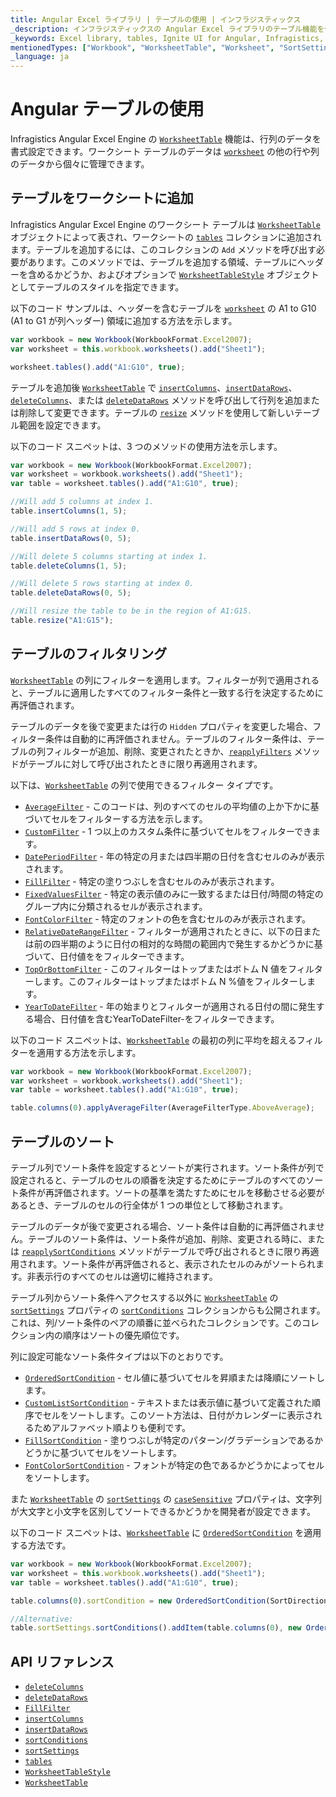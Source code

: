 ```yaml
---
title: Angular Excel ライブラリ | テーブルの使用 | インフラジスティックス
_description: インフラジスティックスの Angular Excel ライブラリのテーブル機能を使用して、行と列のデータを書式設定します。詳細については、Ignite UI for Angular Excel のチュートリアルを参照してください。
_keywords: Excel library, tables, Ignite UI for Angular, Infragistics, Excel ライブラリ, テーブル, インフラジスティックス
mentionedTypes: ["Workbook", "WorksheetTable", "Worksheet", "SortSettings"]
_language: ja
---
```


# Angular テーブルの使用

Infragistics Angular Excel Engine の [`WorksheetTable`]({environment:dvApiBaseUrl}/products/ignite-ui-angular/api/docs/typescript/latest/classes/igniteui_angular_excel.worksheettable.html) 機能は、行列のデータを書式設定できます。ワークシート テーブルのデータは [`worksheet`]({environment:dvApiBaseUrl}/products/ignite-ui-angular/api/docs/typescript/latest/classes/igniteui_angular_excel.worksheettable.html#worksheet) の他の行や列のデータから個々に管理できます。

<!--## Angular Using Tables Example


`sample="/excel/excel-library/working-with-tables", height="500", alt="Angular Using Tables Example"`


-->

<div class="divider--half"></div>

## テーブルをワークシートに追加

Infragistics Angular Excel Engine のワークシート テーブルは [`WorksheetTable`]({environment:dvApiBaseUrl}/products/ignite-ui-angular/api/docs/typescript/latest/classes/igniteui_angular_excel.worksheettable.html) オブジェクトによって表され、ワー​​クシートの [`tables`]({environment:dvApiBaseUrl}/products/ignite-ui-angular/api/docs/typescript/latest/classes/igniteui_angular_excel.worksheet.html#tables) コレクションに追加されます。テーブルを追加するには、このコレクションの `Add` メソッドを呼び出す必要があります。このメソッドでは、テーブルを追加する領域、テーブルにヘッダーを含めるかどうか、およびオプションで [`WorksheetTableStyle`]({environment:dvApiBaseUrl}/products/ignite-ui-angular/api/docs/typescript/latest/classes/igniteui_angular_excel.worksheettablestyle.html) オブジェクトとしてテーブルのスタイルを指定できます。

以下のコード サンプルは、ヘッダーを含むテーブルを [`worksheet`]({environment:dvApiBaseUrl}/products/ignite-ui-angular/api/docs/typescript/latest/classes/igniteui_angular_excel.worksheettable.html#worksheet) の A1 to G10 (A1 to G1 が列ヘッダー) 領域に追加する方法を示します。

```ts
var workbook = new Workbook(WorkbookFormat.Excel2007);
var worksheet = this.workbook.worksheets().add("Sheet1");

worksheet.tables().add("A1:G10", true);
```

テーブルを追加後 [`WorksheetTable`]({environment:dvApiBaseUrl}/products/ignite-ui-angular/api/docs/typescript/latest/classes/igniteui_angular_excel.worksheettable.html) で [`insertColumns`]({environment:dvApiBaseUrl}/products/ignite-ui-angular/api/docs/typescript/latest/classes/igniteui_angular_excel.worksheettable.html#insertColumns)、[`insertDataRows`]({environment:dvApiBaseUrl}/products/ignite-ui-angular/api/docs/typescript/latest/classes/igniteui_angular_excel.worksheettable.html#insertDataRows)、[`deleteColumns`]({environment:dvApiBaseUrl}/products/ignite-ui-angular/api/docs/typescript/latest/classes/igniteui_angular_excel.worksheettable.html#deleteColumns)、または [`deleteDataRows`]({environment:dvApiBaseUrl}/products/ignite-ui-angular/api/docs/typescript/latest/classes/igniteui_angular_excel.worksheettable.html#deleteDataRows) メソッドを呼び出して行列を追加または削除して変更できます。テーブルの [`resize`]({environment:dvApiBaseUrl}/products/ignite-ui-angular/api/docs/typescript/latest/classes/igniteui_angular_excel.worksheettable.html#resize) メソッドを使用して新しいテーブル範囲を設定できます。

以下のコード スニペットは、3 つのメソッドの使用方法を示します。

```ts
var workbook = new Workbook(WorkbookFormat.Excel2007);
var worksheet = workbook.worksheets().add("Sheet1");
var table = worksheet.tables().add("A1:G10", true);

//Will add 5 columns at index 1.
table.insertColumns(1, 5);

//Will add 5 rows at index 0.
table.insertDataRows(0, 5);

//Will delete 5 columns starting at index 1.
table.deleteColumns(1, 5);

//Will delete 5 rows starting at index 0.
table.deleteDataRows(0, 5);

//Will resize the table to be in the region of A1:G15.
table.resize("A1:G15");
```

## テーブルのフィルタリング

[`WorksheetTable`]({environment:dvApiBaseUrl}/products/ignite-ui-angular/api/docs/typescript/latest/classes/igniteui_angular_excel.worksheettable.html) の列にフィルターを適用します。フィルターが列で適用されると、テーブルに適用したすべてのフィルター条件と一致する行を決定するために再評価されます。

テーブルのデータを後で変更または行の `Hidden` プロパティを変更した場合、フィルター条件は自動的に再評価されません。テーブルのフィルター条件は、テーブルの列フィルターが追加、削除、変更されたときか、[`reapplyFilters`]({environment:dvApiBaseUrl}/products/ignite-ui-angular/api/docs/typescript/latest/classes/igniteui_angular_excel.worksheettable.html#reapplyFilters) メソッドがテーブルに対して呼び出されたときに限り再適用されます。

以下は、[`WorksheetTable`]({environment:dvApiBaseUrl}/products/ignite-ui-angular/api/docs/typescript/latest/classes/igniteui_angular_excel.worksheettable.html) の列で使用できるフィルター タイプです。

*   [`AverageFilter`]({environment:dvApiBaseUrl}/products/ignite-ui-angular/api/docs/typescript/latest/classes/igniteui_angular_excel.averagefilter.html) - このコードは、列のすべてのセルの平均値の上か下かに基づいてセルをフィルターする方法を示します。
*   [`CustomFilter`]({environment:dvApiBaseUrl}/products/ignite-ui-angular/api/docs/typescript/latest/classes/igniteui_angular_excel.customfilter.html) - 1 つ以上のカスタム条件に基づいてセルをフィルターできます。
*   [`DatePeriodFilter`]({environment:dvApiBaseUrl}/products/ignite-ui-angular/api/docs/typescript/latest/classes/igniteui_angular_excel.dateperiodfilter.html) - 年の特定の月または四半期の日付を含むセルのみが表示されます。
*   [`FillFilter`]({environment:dvApiBaseUrl}/products/ignite-ui-angular/api/docs/typescript/latest/classes/igniteui_angular_excel.fillfilter.html) - 特定の塗りつぶしを含むセルのみが表示されます。
*   [`FixedValuesFilter`]({environment:dvApiBaseUrl}/products/ignite-ui-angular/api/docs/typescript/latest/classes/igniteui_angular_excel.fixedvaluesfilter.html) - 特定の表示値のみに一致するまたは日付/時間の特定のグループ内に分類されるセルが表示されます。
*   [`FontColorFilter`]({environment:dvApiBaseUrl}/products/ignite-ui-angular/api/docs/typescript/latest/classes/igniteui_angular_excel.fontcolorfilter.html) - 特定のフォントの色を含むセルのみが表示されます。
*   [`RelativeDateRangeFilter`]({environment:dvApiBaseUrl}/products/ignite-ui-angular/api/docs/typescript/latest/classes/igniteui_angular_excel.relativedaterangefilter.html) - フィルターが適用されたときに、以下の日または前の四半期のように日付の相対的な時間の範囲内で発生するかどうかに基づいて、日付値ををフィルターできます。
*   [`TopOrBottomFilter`]({environment:dvApiBaseUrl}/products/ignite-ui-angular/api/docs/typescript/latest/classes/igniteui_angular_excel.toporbottomfilter.html) - このフィルターはトップまたはボトム N 値をフィルターします。このフィルターはトップまたはボトム N %値をフィルターします。
*   [`YearToDateFilter`]({environment:dvApiBaseUrl}/products/ignite-ui-angular/api/docs/typescript/latest/classes/igniteui_angular_excel.yeartodatefilter.html) - 年の始まりとフィルターが適用される日付の間に発生する場合、日付値を含むYearToDateFilter-をフィルターできます。

以下のコード スニペットは、[`WorksheetTable`]({environment:dvApiBaseUrl}/products/ignite-ui-angular/api/docs/typescript/latest/classes/igniteui_angular_excel.worksheettable.html) の最初の列に平均を超えるフィルターを適用する方法を示します。

```ts
var workbook = new Workbook(WorkbookFormat.Excel2007);
var worksheet = workbook.worksheets().add("Sheet1");
var table = worksheet.tables().add("A1:G10", true);

table.columns(0).applyAverageFilter(AverageFilterType.AboveAverage);
```

## テーブルのソート

テーブル列でソート条件を設定するとソートが実行されます。ソート条件が列で設定されると、テーブルのセルの順番を決定するためにテーブルのすべてのソート条件が再評価されます。ソートの基準を満たすためにセルを移動させる必要があるとき、テーブルのセルの行全体が 1 つの単位として移動されます。

テーブルのデータが後で変更される場合、ソート条件は自動的に再評価されません。テーブルのソート条件は、ソート条件が追加、削除、変更される時に、または [`reapplySortConditions`]({environment:dvApiBaseUrl}/products/ignite-ui-angular/api/docs/typescript/latest/classes/igniteui_angular_excel.worksheettable.html#reapplySortConditions) メソッドがテーブルで呼び出されるときに限り再適用されます。ソート条件が再評価されると、表示されたセルのみがソートられます。非表示行のすべてのセルは適切に維持されます。

テーブル列からソート条件へアクセスする以外に [`WorksheetTable`]({environment:dvApiBaseUrl}/products/ignite-ui-angular/api/docs/typescript/latest/classes/igniteui_angular_excel.worksheettable.html) の [`sortSettings`]({environment:dvApiBaseUrl}/products/ignite-ui-angular/api/docs/typescript/latest/classes/igniteui_angular_excel.worksheettable.html#sortSettings) プロパティの [`sortConditions`]({environment:dvApiBaseUrl}/products/ignite-ui-angular/api/docs/typescript/latest/classes/igniteui_angular_excel.sortsettings\`1.html#sortConditions) コレクションからも公開されます。これは、列/ソート条件のペアの順番に並べられたコレクションです。このコレクション内の順序はソートの優先順位です。

列に設定可能なソート条件タイプは以下のとおりです。

*   [`OrderedSortCondition`]({environment:dvApiBaseUrl}/products/ignite-ui-angular/api/docs/typescript/latest/classes/igniteui_angular_excel.orderedsortcondition.html) - セル値に基づいてセルを昇順または降順にソートします。
*   [`CustomListSortCondition`]({environment:dvApiBaseUrl}/products/ignite-ui-angular/api/docs/typescript/latest/classes/igniteui_angular_excel.customlistsortcondition.html) - テキストまたは表示値に基づいて定義された順序でセルをソートします。このソート方法は、日付がカレンダーに表示されるためアルファベット順よりも便利です。
*   [`FillSortCondition`]({environment:dvApiBaseUrl}/products/ignite-ui-angular/api/docs/typescript/latest/classes/igniteui_angular_excel.fillsortcondition.html) - 塗りつぶしが特定のパターン/グラデーションであるかどうかに基づいてセルをソートします。
*   [`FontColorSortCondition`]({environment:dvApiBaseUrl}/products/ignite-ui-angular/api/docs/typescript/latest/classes/igniteui_angular_excel.fontcolorsortcondition.html) - フォントが特定の色であるかどうかによってセルをソートします。

また [`WorksheetTable`]({environment:dvApiBaseUrl}/products/ignite-ui-angular/api/docs/typescript/latest/classes/igniteui_angular_excel.worksheettable.html) の [`sortSettings`]({environment:dvApiBaseUrl}/products/ignite-ui-angular/api/docs/typescript/latest/classes/igniteui_angular_excel.worksheettable.html#sortSettings) の [`caseSensitive`]({environment:dvApiBaseUrl}/products/ignite-ui-angular/api/docs/typescript/latest/classes/igniteui_angular_excel.sortsettings\`1.html#caseSensitive) プロパティは、文字列が大文字と小文字を区別してソートできるかどうかを開発者が設定できます。

以下のコード スニペットは、[`WorksheetTable`]({environment:dvApiBaseUrl}/products/ignite-ui-angular/api/docs/typescript/latest/classes/igniteui_angular_excel.worksheettable.html) に [`OrderedSortCondition`]({environment:dvApiBaseUrl}/products/ignite-ui-angular/api/docs/typescript/latest/classes/igniteui_angular_excel.orderedsortcondition.html) を適用する方法です。

```ts
var workbook = new Workbook(WorkbookFormat.Excel2007);
var worksheet = this.workbook.worksheets().add("Sheet1");
var table = worksheet.tables().add("A1:G10", true);

table.columns(0).sortCondition = new OrderedSortCondition(SortDirection.Ascending);

//Alternative:
table.sortSettings.sortConditions().addItem(table.columns(0), new OrderedSortCondition(SortDirection.Ascending));
```

## API リファレンス

*   [`deleteColumns`]({environment:dvApiBaseUrl}/products/ignite-ui-angular/api/docs/typescript/latest/classes/igniteui_angular_excel.worksheettable.html#deleteColumns)
*   [`deleteDataRows`]({environment:dvApiBaseUrl}/products/ignite-ui-angular/api/docs/typescript/latest/classes/igniteui_angular_excel.worksheettable.html#deleteDataRows)
*   [`FillFilter`]({environment:dvApiBaseUrl}/products/ignite-ui-angular/api/docs/typescript/latest/classes/igniteui_angular_excel.fillfilter.html)
*   [`insertColumns`]({environment:dvApiBaseUrl}/products/ignite-ui-angular/api/docs/typescript/latest/classes/igniteui_angular_excel.worksheettable.html#insertColumns)
*   [`insertDataRows`]({environment:dvApiBaseUrl}/products/ignite-ui-angular/api/docs/typescript/latest/classes/igniteui_angular_excel.worksheettable.html#insertDataRows)
*   [`sortConditions`]({environment:dvApiBaseUrl}/products/ignite-ui-angular/api/docs/typescript/latest/classes/igniteui_angular_excel.sortsettings\`1.html#sortConditions)
*   [`sortSettings`]({environment:dvApiBaseUrl}/products/ignite-ui-angular/api/docs/typescript/latest/classes/igniteui_angular_excel.worksheettable.html#sortSettings)
*   [`tables`]({environment:dvApiBaseUrl}/products/ignite-ui-angular/api/docs/typescript/latest/classes/igniteui_angular_excel.worksheet.html#tables)
*   [`WorksheetTableStyle`]({environment:dvApiBaseUrl}/products/ignite-ui-angular/api/docs/typescript/latest/classes/igniteui_angular_excel.worksheettablestyle.html)
*   [`WorksheetTable`]({environment:dvApiBaseUrl}/products/ignite-ui-angular/api/docs/typescript/latest/classes/igniteui_angular_excel.worksheettable.html)
